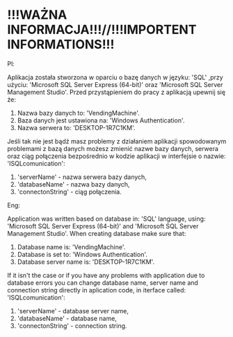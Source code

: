 # !!!WAŻNA INFORMACJA!!!//!!!IMPORTENT INFORMATIONS!!!
Pl: 

Aplikacja została stworzona w oparciu o bazę danych w języku: 'SQL' ,przy użyciu: 'Microsoft SQL Server Express (64-bit)'  oraz 'Microsoft SQL Server Management Studio'.
Przed przystąpieniem do pracy z aplikacją upewnij się że:
1. Nazwa bazy danych to: 'VendingMachine'.
2. Baza danych jest ustawiona na: 'Windows Authentication'.
3. Nazwa serwera to: 'DESKTOP-1R7C1KM'.

Jeśli tak nie jest bądź masz problemy z działaniem aplikacji spowodowanym problemami z bazą danych 
możesz zmienić nazwe bazy danych, serwera oraz ciąg połączenia bezpośrednio w kodzie aplikacji w interfejsie 
o nazwie: 'ISQLcomunication':
1. 'serverName' - nazwa serwera bazy danych,
2. 'databaseName' - nazwa bazy danych,
3. 'connectonString' - ciąg połączenia.

Eng: 

Application was written based on database in: 'SQL' language, using: 'Microsoft SQL Server Express (64-bit)' and 'Microsoft SQL Server Management Studio'.
When creating database make sure that:
1. Database name is: 'VendingMachine'.
2. Database is set to: 'Windows Authentication'.
3. Database server name is: 'DESKTOP-1R7C1KM'.


If it isn't the case or if you have any problems with application due to database errors
you can change database name, server name and connection string directly in aplication code, in iterface
called: 'ISQLcomunication':
1. 'serverName' - database server name,
2. 'databaseName' - database name,
3. 'connectonString' - connection string.
